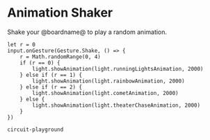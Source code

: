 # Animation Shaker

Shake your @boardname@ to play a random animation.

```blocks
let r = 0
input.onGesture(Gesture.Shake, () => {
    r = Math.randomRange(0, 4)
    if (r == 0) {
        light.showAnimation(light.runningLightsAnimation, 2000)
    } else if (r == 1) {
        light.showAnimation(light.rainbowAnimation, 2000)
    } else if (r == 2) {
        light.showAnimation(light.cometAnimation, 2000)
    } else {
        light.showAnimation(light.theaterChaseAnimation, 2000)
    }
})
```

```package
circuit-playground
```